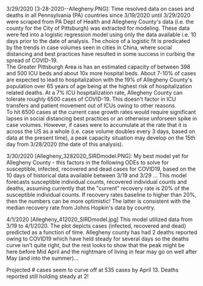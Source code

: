3/29/2020 [3-28-2020--Allegheny.PNG]:
Time resolved data on cases and deaths in all Pennsylvania  (PA) countries since 3/19/2020 until 3/29/2020 were scraped from PA Dept of Health and Allegheny County's data (i.e. the county for the City of Pittsburgh) was extracted for modeling.  These data were fed into a logistic regression model using only the data available i.e. 10 days prior to the date of analysis.  The choice of a logistic fit is predicated by the trends in case volumes seen in cities in China, where social distancing and best practices have resulted in some success in curbing the spread of COVID-19.    
The Greater Pittsburgh Area is has an estimated capacity of between 398 and 500 ICU beds and about 10x more hospital beds.  About 7-10% of cases are expected to lead to hospitalization with the 19% of Allegheny County's population over 65 years of age being at the highest risk of hospitalization related deaths.  At a 7% ICU hospitalization rate, Allegheny County can tolerate roughly 6500 cases of COVID-19. This doesn't factor in ICU transfers and patient movement out of ICUs owing to other reasons.   
To hit 6500 cases at the current case growth rates would require significant lapses in social distancing best practices or an otherwise unforseen spike in case volumes.
However, if cases were to accumulate at the rate that it is across the US as a whole (i.e. case volume doubles every 3 days, based on data at the present time), a peak capacity situation may develop on the 15th day from 3/28/2020 (the date of this analysis).  


3/30/2020 [Allegheny_3282020_SIRDmodel.PNG]: 
My best model yet for Allegheny County - this factors in the following ODEs to solve for susceptible, infected, recovered and dead cases for COVID19, based on the 10 days of historical data available between 3/19 and 3/29 ... This model forecasts susceptible individual counts, recovered individual counts and deaths, assuming currently that the "current" recovery rate is 20% of the susceptible individual counts. If recovery rates baseline to higher than 20%, then the numbers can be more optimistic!  The latter is consistent with the median recovery rate from Johns Hopkin's data by country.  


4/1/2020 [Allegheny_412020_SIRDmodel.jpg]
This model utilized data from 3/19 to 4/1/2020. The plot depicts cases (infected, recovered and dead) predicted as a function of time. Allegheny county has had 2 deaths reported owing to COVID19 which have held steady for several days so the deaths curve isn’t quite right, but the rest looks to show that the peak might be here before Mid April and the nightmare of living in fear may go on well after May (and into the summer)...

Projected # cases seem to curve off at 535 cases by April 13. Deaths reported still holding steady at 2!

